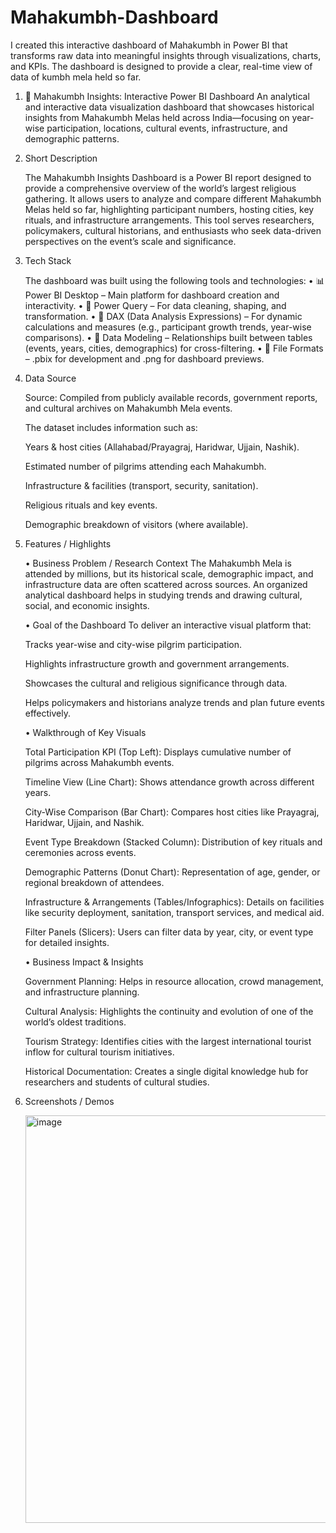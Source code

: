 # Mahakumbh-Dashboard
I created this interactive dashboard of Mahakumbh  in Power BI that transforms raw data into meaningful insights through visualizations, charts, and KPIs. The dashboard is designed to provide a clear, real-time view of data of kumbh mela held so  far.

1. 🌊 Mahakumbh Insights: Interactive Power BI Dashboard
    An analytical and interactive data visualization dashboard that showcases historical insights from Mahakumbh Melas held across India—focusing on year-wise          participation, locations, cultural events, infrastructure, and demographic patterns.

2. Short Description

    The Mahakumbh Insights Dashboard is a Power BI report designed to provide a comprehensive overview of the world’s largest religious gathering. It allows users      to analyze and compare different Mahakumbh Melas held so far, highlighting participant numbers, hosting cities, key rituals, and infrastructure arrangements.       This tool serves researchers, policymakers, cultural historians, and enthusiasts who seek data-driven perspectives on the event’s scale and significance.

3. Tech Stack

    The dashboard was built using the following tools and technologies:
    • 📊 Power BI Desktop – Main platform for dashboard creation and interactivity.
    • 📂 Power Query – For data cleaning, shaping, and transformation.
    • 🧠 DAX (Data Analysis Expressions) – For dynamic calculations and measures (e.g., participant growth trends, year-wise comparisons).
    • 📝 Data Modeling – Relationships built between tables (events, years, cities, demographics) for cross-filtering.
    • 📁 File Formats – .pbix for development and .png for dashboard previews.

4. Data Source

    Source: Compiled from publicly available records, government reports, and cultural archives on Mahakumbh Mela events.

    The dataset includes information such as:

    Years & host cities (Allahabad/Prayagraj, Haridwar, Ujjain, Nashik).

    Estimated number of pilgrims attending each Mahakumbh.

    Infrastructure & facilities (transport, security, sanitation).

    Religious rituals and key events.

    Demographic breakdown of visitors (where available).

5. Features / Highlights

    • Business Problem / Research Context
      The Mahakumbh Mela is attended by millions, but its historical scale, demographic impact, and infrastructure data are often scattered across sources. An            organized analytical dashboard helps in studying trends and drawing cultural, social, and economic insights.

    • Goal of the Dashboard
      To deliver an interactive visual platform that:

      Tracks year-wise and city-wise pilgrim participation.

      Highlights infrastructure growth and government arrangements.

      Showcases the cultural and religious significance through data.

      Helps policymakers and historians analyze trends and plan future events effectively.

    • Walkthrough of Key Visuals

      Total Participation KPI (Top Left): Displays cumulative number of pilgrims across Mahakumbh events.

      Timeline View (Line Chart): Shows attendance growth across different years.

      City-Wise Comparison (Bar Chart): Compares host cities like Prayagraj, Haridwar, Ujjain, and Nashik.

      Event Type Breakdown (Stacked Column): Distribution of key rituals and ceremonies across events.

      Demographic Patterns (Donut Chart): Representation of age, gender, or regional breakdown of attendees.

      Infrastructure & Arrangements (Tables/Infographics): Details on facilities like security deployment, sanitation, transport services, and medical aid.

      Filter Panels (Slicers): Users can filter data by year, city, or event type for detailed insights.

   • Business Impact & Insights

      Government Planning: Helps in resource allocation, crowd management, and infrastructure planning.

      Cultural Analysis: Highlights the continuity and evolution of one of the world’s oldest traditions.

      Tourism Strategy: Identifies cities with the largest international tourist inflow for cultural tourism initiatives.

      Historical Documentation: Creates a single digital knowledge hub for researchers and students of cultural studies.

6. Screenshots / Demos

   
      <img width="1162" height="652" alt="image" src="https://github.com/user-attachments/assets/987082a4-a782-4535-8e4f-1b91fdd4f6b2" />
